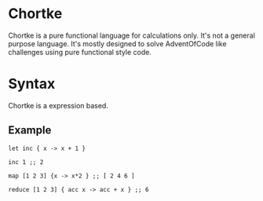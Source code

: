 # Chortke
Chortke is a pure functional language for calculations only.
It's not a general purpose language.
It's mostly designed to solve AdventOfCode like challenges using pure functional style code.

# Syntax
Chortke is a expression based.

## Example
```
let inc { x -> x + 1 }

inc 1 ;; 2

map [1 2 3] {x -> x*2 } ;; [ 2 4 6 ]

reduce [1 2 3] { acc x -> acc + x } ;; 6

```
